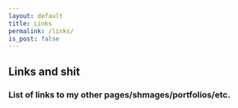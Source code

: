 ```yaml
---
layout: default
title: Links
permalink: /links/
is_post: false
---
```


## Links and shit

### List of links to my other pages/shmages/portfolios/etc.
